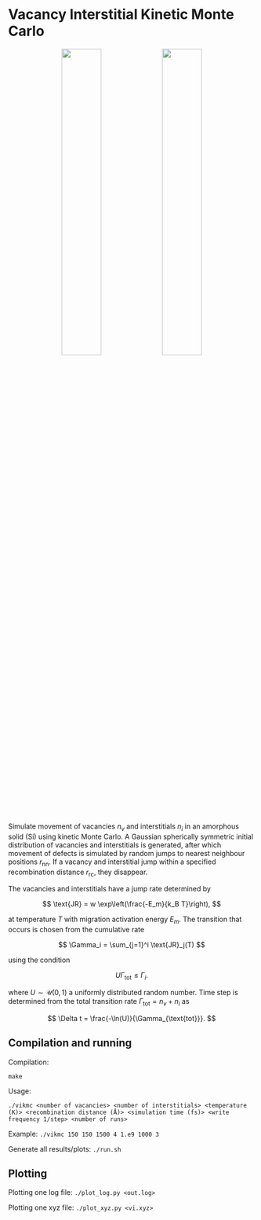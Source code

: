 # Vacancy Interstitial Kinetic Monte Carlo

<p align="center">
<img src="https://user-images.githubusercontent.com/12766039/202262624-0dcd2c5a-86c5-44f9-9dbe-f67b3cf07799.png" width=40% height=40%>
<img src="https://user-images.githubusercontent.com/12766039/202262641-03219415-5a53-4307-adbd-4a1bd0e2e85e.png" width=40% height=40%>
</p>

Simulate movement of vacancies $n_v$ and interstitials $n_i$ in an amorphous solid (Si) using kinetic Monte Carlo. A Gaussian spherically symmetric initial distribution of vacancies and interstitials is generated, after which movement of defects is simulated by random jumps to nearest neighbour positions $r_{\text{nn}}$. If a vacancy and interstitial jump within a specified recombination distance $r_{\text{rc}}$, they disappear.

The vacancies and interstitials have a jump rate determined by

$$
\text{JR} = w \exp\left(\frac{-E_m}{k_B T}\right),
$$

at temperature $T$ with migration activation energy $E_m$. The transition that occurs is chosen from the cumulative rate

$$
\Gamma_i = \sum_{j=1}^i \text{JR}_j(T)
$$

using the condition

$$
U \Gamma_{\text{tot}} \leq \Gamma_i.
$$

where $U \sim \mathcal{U}(0, 1)$ a uniformly distributed random number. Time step is determined from the total transition rate $\Gamma_{\text{tot}}=n_v+n_i$ as

$$
\Delta t = \frac{-\ln(U)}{\Gamma_{\text{tot}}}.
$$

## Compilation and running

Compilation:

`make`

Usage: 

`./vikmc <number of vacancies> <number of interstitials> <temperature (K)> <recombination distance (Å)> <simulation time (fs)> <write frequency 1/step> <number of runs>`

Example: `./vikmc 150 150 1500 4 1.e9 1000 3`

Generate all results/plots:
	`./run.sh`

## Plotting

Plotting one log file:
	`./plot_log.py <out.log>`
	
Plotting one xyz file:
	`./plot_xyz.py <vi.xyz>`

